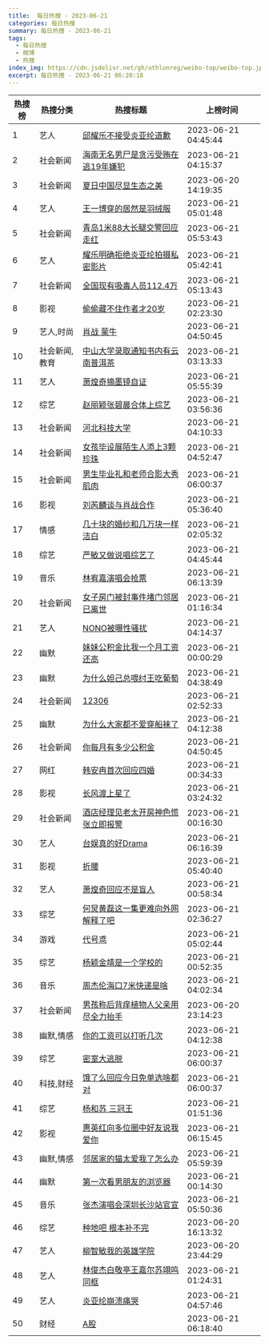 ```yaml
---
title:  每日热搜 - 2023-06-21
categories: 每日热搜
summary: 每日热搜 - 2023-06-21
tags:
  - 每日热搜
  - 微博
  - 热搜
index_img: https://cdn.jsdelivr.net/gh/athlonreg/weibo-top/weibo-top.jpeg
excerpt: 每日热搜 - 2023-06-21 06:20:18
---
```


| 热搜榜 | 热搜分类 | 热搜标题 | 上榜时间 |
| --- | --- | --- | --- |
| 1 | 艺人 | [邱耀乐不接受炎亚纶道歉](https://s.weibo.com/weibo%3Fq%3D%2523%E9%82%B1%E8%80%80%E4%B9%90%E4%B8%8D%E6%8E%A5%E5%8F%97%E7%82%8E%E4%BA%9A%E7%BA%B6%E9%81%93%E6%AD%89%2523) | 2023-06-21 04:45:44 | 
| 2 | 社会新闻 | [海南无名男尸是贪污受贿在逃19年嫌犯](https://s.weibo.com/weibo%3Fq%3D%2523%E6%B5%B7%E5%8D%97%E6%97%A0%E5%90%8D%E7%94%B7%E5%B0%B8%E6%98%AF%E8%B4%AA%E6%B1%A1%E5%8F%97%E8%B4%BF%E5%9C%A8%E9%80%8319%E5%B9%B4%E5%AB%8C%E7%8A%AF%2523) | 2023-06-21 04:15:37 | 
| 3 | 社会新闻 | [夏日中国尽显生态之美](https://s.weibo.com/weibo%3Fq%3D%2523%E5%A4%8F%E6%97%A5%E4%B8%AD%E5%9B%BD%E5%B0%BD%E6%98%BE%E7%94%9F%E6%80%81%E4%B9%8B%E7%BE%8E%2523) | 2023-06-20 14:19:35 | 
| 4 | 艺人 | [王一博穿的居然是羽绒服](https://s.weibo.com/weibo%3Fq%3D%2523%E7%8E%8B%E4%B8%80%E5%8D%9A%E7%A9%BF%E7%9A%84%E5%B1%85%E7%84%B6%E6%98%AF%E7%BE%BD%E7%BB%92%E6%9C%8D%2523) | 2023-06-21 05:01:48 | 
| 5 | 社会新闻 | [青岛1米88大长腿交警回应走红](https://s.weibo.com/weibo%3Fq%3D%2523%E9%9D%92%E5%B2%9B1%E7%B1%B388%E5%A4%A7%E9%95%BF%E8%85%BF%E4%BA%A4%E8%AD%A6%E5%9B%9E%E5%BA%94%E8%B5%B0%E7%BA%A2%2523) | 2023-06-21 05:53:43 | 
| 6 | 艺人 | [耀乐明确拒绝炎亚纶拍摄私密影片](https://s.weibo.com/weibo%3Fq%3D%2523%E8%80%80%E4%B9%90%E6%98%8E%E7%A1%AE%E6%8B%92%E7%BB%9D%E7%82%8E%E4%BA%9A%E7%BA%B6%E6%8B%8D%E6%91%84%E7%A7%81%E5%AF%86%E5%BD%B1%E7%89%87%2523) | 2023-06-21 05:42:41 | 
| 7 | 社会新闻 | [全国现有吸毒人员112.4万](https://s.weibo.com/weibo%3Fq%3D%2523%E5%85%A8%E5%9B%BD%E7%8E%B0%E6%9C%89%E5%90%B8%E6%AF%92%E4%BA%BA%E5%91%98112.4%E4%B8%87%2523) | 2023-06-21 05:13:43 | 
| 8 | 影视 | [偷偷藏不住作者才20岁](https://s.weibo.com/weibo%3Fq%3D%2523%E5%81%B7%E5%81%B7%E8%97%8F%E4%B8%8D%E4%BD%8F%E4%BD%9C%E8%80%85%E6%89%8D20%E5%B2%81%2523) | 2023-06-21 02:23:30 | 
| 9 | 艺人,时尚 | [肖战 蒙牛](https://s.weibo.com/weibo%3Fq%3D%2523%E8%82%96%E6%88%98%20%E8%92%99%E7%89%9B%2523) | 2023-06-21 04:50:45 | 
| 10 | 社会新闻,教育 | [中山大学录取通知书内有云南普洱茶](https://s.weibo.com/weibo%3Fq%3D%2523%E4%B8%AD%E5%B1%B1%E5%A4%A7%E5%AD%A6%E5%BD%95%E5%8F%96%E9%80%9A%E7%9F%A5%E4%B9%A6%E5%86%85%E6%9C%89%E4%BA%91%E5%8D%97%E6%99%AE%E6%B4%B1%E8%8C%B6%2523) | 2023-06-21 03:13:33 | 
| 11 | 艺人 | [萧煌奇摘墨镜自证](https://s.weibo.com/weibo%3Fq%3D%2523%E8%90%A7%E7%85%8C%E5%A5%87%E6%91%98%E5%A2%A8%E9%95%9C%E8%87%AA%E8%AF%81%2523) | 2023-06-21 05:55:39 | 
| 12 | 综艺 | [赵丽颖张碧晨合体上综艺](https://s.weibo.com/weibo%3Fq%3D%2523%E8%B5%B5%E4%B8%BD%E9%A2%96%E5%BC%A0%E7%A2%A7%E6%99%A8%E5%90%88%E4%BD%93%E4%B8%8A%E7%BB%BC%E8%89%BA%2523) | 2023-06-21 03:56:36 | 
| 13 | 社会新闻 | [河北科技大学](https://s.weibo.com/weibo%3Fq%3D%2523%E6%B2%B3%E5%8C%97%E7%A7%91%E6%8A%80%E5%A4%A7%E5%AD%A6%2523) | 2023-06-21 04:10:33 | 
| 14 | 社会新闻 | [女孩毕设展陌生人添上3颗珍珠](https://s.weibo.com/weibo%3Fq%3D%2523%E5%A5%B3%E5%AD%A9%E6%AF%95%E8%AE%BE%E5%B1%95%E9%99%8C%E7%94%9F%E4%BA%BA%E6%B7%BB%E4%B8%8A3%E9%A2%97%E7%8F%8D%E7%8F%A0%2523) | 2023-06-21 04:52:47 | 
| 15 | 社会新闻 | [男生毕业礼和老师合影大秀肌肉](https://s.weibo.com/weibo%3Fq%3D%2523%E7%94%B7%E7%94%9F%E6%AF%95%E4%B8%9A%E7%A4%BC%E5%92%8C%E8%80%81%E5%B8%88%E5%90%88%E5%BD%B1%E5%A4%A7%E7%A7%80%E8%82%8C%E8%82%89%2523) | 2023-06-21 06:00:37 | 
| 16 | 影视 | [刘芮麟谈与肖战合作](https://s.weibo.com/weibo%3Fq%3D%2523%E5%88%98%E8%8A%AE%E9%BA%9F%E8%B0%88%E4%B8%8E%E8%82%96%E6%88%98%E5%90%88%E4%BD%9C%2523) | 2023-06-21 05:36:40 | 
| 17 | 情感 | [几十块的婚纱和几万块一样洁白](https://s.weibo.com/weibo%3Fq%3D%2523%E5%87%A0%E5%8D%81%E5%9D%97%E7%9A%84%E5%A9%9A%E7%BA%B1%E5%92%8C%E5%87%A0%E4%B8%87%E5%9D%97%E4%B8%80%E6%A0%B7%E6%B4%81%E7%99%BD%2523) | 2023-06-21 02:05:32 | 
| 18 | 综艺 | [严敏又做说唱综艺了](https://s.weibo.com/weibo%3Fq%3D%2523%E4%B8%A5%E6%95%8F%E5%8F%88%E5%81%9A%E8%AF%B4%E5%94%B1%E7%BB%BC%E8%89%BA%E4%BA%86%2523) | 2023-06-21 04:45:44 | 
| 19 | 音乐 | [林宥嘉演唱会抢票](https://s.weibo.com/weibo%3Fq%3D%2523%E6%9E%97%E5%AE%A5%E5%98%89%E6%BC%94%E5%94%B1%E4%BC%9A%E6%8A%A2%E7%A5%A8%2523) | 2023-06-21 06:13:39 | 
| 20 | 社会新闻 | [女子房门被封事件堵门邻居已离世](https://s.weibo.com/weibo%3Fq%3D%2523%E5%A5%B3%E5%AD%90%E6%88%BF%E9%97%A8%E8%A2%AB%E5%B0%81%E4%BA%8B%E4%BB%B6%E5%A0%B5%E9%97%A8%E9%82%BB%E5%B1%85%E5%B7%B2%E7%A6%BB%E4%B8%96%2523) | 2023-06-21 01:16:34 | 
| 21 | 艺人 | [NONO被曝性骚扰](https://s.weibo.com/weibo%3Fq%3D%2523NONO%E8%A2%AB%E6%9B%9D%E6%80%A7%E9%AA%9A%E6%89%B0%2523) | 2023-06-21 04:14:37 | 
| 22 | 幽默 | [妹妹公积金比我一个月工资还高](https://s.weibo.com/weibo%3Fq%3D%2523%E5%A6%B9%E5%A6%B9%E5%85%AC%E7%A7%AF%E9%87%91%E6%AF%94%E6%88%91%E4%B8%80%E4%B8%AA%E6%9C%88%E5%B7%A5%E8%B5%84%E8%BF%98%E9%AB%98%2523) | 2023-06-21 00:00:29 | 
| 23 | 幽默 | [为什么妲己总喂纣王吃葡萄](https://s.weibo.com/weibo%3Fq%3D%2523%E4%B8%BA%E4%BB%80%E4%B9%88%E5%A6%B2%E5%B7%B1%E6%80%BB%E5%96%82%E7%BA%A3%E7%8E%8B%E5%90%83%E8%91%A1%E8%90%84%2523) | 2023-06-21 04:38:49 | 
| 24 | 社会新闻 | [12306](https://s.weibo.com/weibo%3Fq%3D%252312306%2523) | 2023-06-21 02:52:33 | 
| 25 | 幽默 | [为什么大家都不爱穿船袜了](https://s.weibo.com/weibo%3Fq%3D%2523%E4%B8%BA%E4%BB%80%E4%B9%88%E5%A4%A7%E5%AE%B6%E9%83%BD%E4%B8%8D%E7%88%B1%E7%A9%BF%E8%88%B9%E8%A2%9C%E4%BA%86%2523) | 2023-06-21 04:12:38 | 
| 26 | 社会新闻 | [你每月有多少公积金](https://s.weibo.com/weibo%3Fq%3D%2523%E4%BD%A0%E6%AF%8F%E6%9C%88%E6%9C%89%E5%A4%9A%E5%B0%91%E5%85%AC%E7%A7%AF%E9%87%91%2523) | 2023-06-21 04:50:45 | 
| 27 | 网红 | [韩安冉首次回应四婚](https://s.weibo.com/weibo%3Fq%3D%2523%E9%9F%A9%E5%AE%89%E5%86%89%E9%A6%96%E6%AC%A1%E5%9B%9E%E5%BA%94%E5%9B%9B%E5%A9%9A%2523) | 2023-06-21 00:34:33 | 
| 28 | 影视 | [长风渡上星了](https://s.weibo.com/weibo%3Fq%3D%2523%E9%95%BF%E9%A3%8E%E6%B8%A1%E4%B8%8A%E6%98%9F%E4%BA%86%2523) | 2023-06-21 03:24:32 | 
| 29 | 社会新闻 | [酒店经理见老太开房神色慌张立即报警](https://s.weibo.com/weibo%3Fq%3D%2523%E9%85%92%E5%BA%97%E7%BB%8F%E7%90%86%E8%A7%81%E8%80%81%E5%A4%AA%E5%BC%80%E6%88%BF%E7%A5%9E%E8%89%B2%E6%85%8C%E5%BC%A0%E7%AB%8B%E5%8D%B3%E6%8A%A5%E8%AD%A6%2523) | 2023-06-21 00:16:30 | 
| 30 | 艺人 | [台娱真的好Drama](https://s.weibo.com/weibo%3Fq%3D%2523%E5%8F%B0%E5%A8%B1%E7%9C%9F%E7%9A%84%E5%A5%BDDrama%2523) | 2023-06-21 06:16:39 | 
| 31 | 影视 | [折腰](https://s.weibo.com/weibo%3Fq%3D%2523%E6%8A%98%E8%85%B0%2523) | 2023-06-21 05:40:40 | 
| 32 | 艺人 | [萧煌奇回应不是盲人](https://s.weibo.com/weibo%3Fq%3D%2523%E8%90%A7%E7%85%8C%E5%A5%87%E5%9B%9E%E5%BA%94%E4%B8%8D%E6%98%AF%E7%9B%B2%E4%BA%BA%2523) | 2023-06-21 00:58:34 | 
| 33 | 综艺 | [何炅黄磊这一集更难向外网解释了吧](https://s.weibo.com/weibo%3Fq%3D%2523%E4%BD%95%E7%82%85%E9%BB%84%E7%A3%8A%E8%BF%99%E4%B8%80%E9%9B%86%E6%9B%B4%E9%9A%BE%E5%90%91%E5%A4%96%E7%BD%91%E8%A7%A3%E9%87%8A%E4%BA%86%E5%90%A7%2523) | 2023-06-21 02:36:27 | 
| 34 | 游戏 | [代号鸢](https://s.weibo.com/weibo%3Fq%3D%2523%E4%BB%A3%E5%8F%B7%E9%B8%A2%2523) | 2023-06-21 05:02:44 | 
| 35 | 综艺 | [杨颖金靖是一个学校的](https://s.weibo.com/weibo%3Fq%3D%2523%E6%9D%A8%E9%A2%96%E9%87%91%E9%9D%96%E6%98%AF%E4%B8%80%E4%B8%AA%E5%AD%A6%E6%A0%A1%E7%9A%84%2523) | 2023-06-21 00:52:35 | 
| 36 | 音乐 | [周杰伦海口7米快递是啥](https://s.weibo.com/weibo%3Fq%3D%2523%E5%91%A8%E6%9D%B0%E4%BC%A6%E6%B5%B7%E5%8F%A37%E7%B1%B3%E5%BF%AB%E9%80%92%E6%98%AF%E5%95%A5%2523) | 2023-06-21 04:02:34 | 
| 37 | 社会新闻 | [男孩称后背痒植物人父亲用尽全力抬手](https://s.weibo.com/weibo%3Fq%3D%2523%E7%94%B7%E5%AD%A9%E7%A7%B0%E5%90%8E%E8%83%8C%E7%97%92%E6%A4%8D%E7%89%A9%E4%BA%BA%E7%88%B6%E4%BA%B2%E7%94%A8%E5%B0%BD%E5%85%A8%E5%8A%9B%E6%8A%AC%E6%89%8B%2523) | 2023-06-20 23:14:23 | 
| 38 | 幽默,情感 | [你的工资可以打听几次](https://s.weibo.com/weibo%3Fq%3D%2523%E4%BD%A0%E7%9A%84%E5%B7%A5%E8%B5%84%E5%8F%AF%E4%BB%A5%E6%89%93%E5%90%AC%E5%87%A0%E6%AC%A1%2523) | 2023-06-21 04:12:38 | 
| 39 | 综艺 | [密室大逃脱](https://s.weibo.com/weibo%3Fq%3D%2523%E5%AF%86%E5%AE%A4%E5%A4%A7%E9%80%83%E8%84%B1%2523) | 2023-06-21 06:00:37 | 
| 40 | 科技,财经 | [饿了么回应今日免单选啥都对](https://s.weibo.com/weibo%3Fq%3D%2523%E9%A5%BF%E4%BA%86%E4%B9%88%E5%9B%9E%E5%BA%94%E4%BB%8A%E6%97%A5%E5%85%8D%E5%8D%95%E9%80%89%E5%95%A5%E9%83%BD%E5%AF%B9%2523) | 2023-06-21 06:00:37 | 
| 41 | 综艺 | [杨和苏 三冠王](https://s.weibo.com/weibo%3Fq%3D%2523%E6%9D%A8%E5%92%8C%E8%8B%8F%20%E4%B8%89%E5%86%A0%E7%8E%8B%2523) | 2023-06-21 01:51:36 | 
| 42 | 影视 | [惠英红向多位圈中好友说我爱你](https://s.weibo.com/weibo%3Fq%3D%2523%E6%83%A0%E8%8B%B1%E7%BA%A2%E5%90%91%E5%A4%9A%E4%BD%8D%E5%9C%88%E4%B8%AD%E5%A5%BD%E5%8F%8B%E8%AF%B4%E6%88%91%E7%88%B1%E4%BD%A0%2523) | 2023-06-21 06:15:45 | 
| 43 | 幽默,情感 | [邻居家的猫太爱我了怎么办](https://s.weibo.com/weibo%3Fq%3D%2523%E9%82%BB%E5%B1%85%E5%AE%B6%E7%9A%84%E7%8C%AB%E5%A4%AA%E7%88%B1%E6%88%91%E4%BA%86%E6%80%8E%E4%B9%88%E5%8A%9E%2523) | 2023-06-21 05:59:39 | 
| 44 | 幽默 | [第一次看男朋友的浏览器](https://s.weibo.com/weibo%3Fq%3D%2523%E7%AC%AC%E4%B8%80%E6%AC%A1%E7%9C%8B%E7%94%B7%E6%9C%8B%E5%8F%8B%E7%9A%84%E6%B5%8F%E8%A7%88%E5%99%A8%2523) | 2023-06-21 00:14:30 | 
| 45 | 音乐 | [张杰演唱会深圳长沙站官宣](https://s.weibo.com/weibo%3Fq%3D%2523%E5%BC%A0%E6%9D%B0%E6%BC%94%E5%94%B1%E4%BC%9A%E6%B7%B1%E5%9C%B3%E9%95%BF%E6%B2%99%E7%AB%99%E5%AE%98%E5%AE%A3%2523) | 2023-06-21 05:50:36 | 
| 46 | 综艺 | [种地吧 根本补不完](https://s.weibo.com/weibo%3Fq%3D%2523%E7%A7%8D%E5%9C%B0%E5%90%A7%20%E6%A0%B9%E6%9C%AC%E8%A1%A5%E4%B8%8D%E5%AE%8C%2523) | 2023-06-20 16:13:32 | 
| 47 | 艺人 | [柳智敏我的英雄学院](https://s.weibo.com/weibo%3Fq%3D%2523%E6%9F%B3%E6%99%BA%E6%95%8F%E6%88%91%E7%9A%84%E8%8B%B1%E9%9B%84%E5%AD%A6%E9%99%A2%2523) | 2023-06-20 23:44:29 | 
| 48 | 艺人 | [林俊杰白敬亭王嘉尔苏翊鸣同框](https://s.weibo.com/weibo%3Fq%3D%2523%E6%9E%97%E4%BF%8A%E6%9D%B0%E7%99%BD%E6%95%AC%E4%BA%AD%E7%8E%8B%E5%98%89%E5%B0%94%E8%8B%8F%E7%BF%8A%E9%B8%A3%E5%90%8C%E6%A1%86%2523) | 2023-06-21 01:24:31 | 
| 49 | 艺人 | [炎亚纶崩溃痛哭](https://s.weibo.com/weibo%3Fq%3D%2523%E7%82%8E%E4%BA%9A%E7%BA%B6%E5%B4%A9%E6%BA%83%E7%97%9B%E5%93%AD%2523) | 2023-06-21 04:57:46 | 
| 50 | 财经 | [A股](https://s.weibo.com/weibo%3Fq%3D%2523A%E8%82%A1%2523) | 2023-06-21 06:18:40 | 
